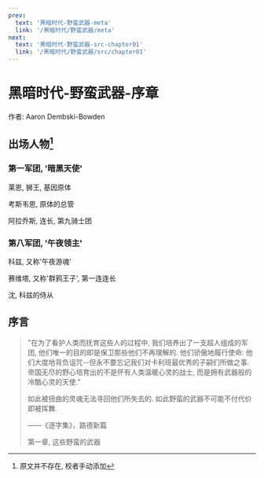 ```yaml
---
prev:
  text: '黑暗时代-野蛮武器-meta'
  link: '/黑暗时代/野蛮武器/meta'
next:
  text: '黑暗时代-野蛮武器-src-chapter01'
  link: '/黑暗时代/野蛮武器/src/chapter01'
---
```


# 黑暗时代-野蛮武器-序章

作者: Aaron Dembski-Bowden

## 出场人物[^1]

### 第一军团, '暗黑天使'

莱恩, 狮王, 基因原体

考斯韦恩, 原体的总管

阿拉乔斯, 连长, 第九骑士团

### 第八军团, '午夜领主'

科兹, 又称'午夜游魂'

赛维塔, 又称'群鸦王子', 第一连连长

沈, 科兹的侍从

## 序言

> "在为了看护人类而抚育这些人的过程中, 我们培养出了一支超人组成的军团, 他们唯一的目的即是保卫那些他们不再理解的. 他们骄傲地履行使命: 他们大度地背负诅咒--但永不要忘记我们对卡利班最优秀的子嗣们所做之事. 帝国无尽的野心培育出的不是怀有人类温暖心灵的战士, 而是拥有武器般的冷酷心灵的天使."
>
> 如此被扭曲的灵魂无法寻回他们所失去的. 如此野蛮的武器不可能不付代价即被挥舞.
>
> ——《逐字集》，路德新篇
>
> 第一章, 这些野蛮的武器

[^1]: 原文并不存在, 校者手动添加
